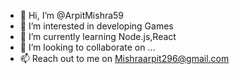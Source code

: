 - 👋 Hi, I’m @ArpitMishra59
- 👀 I’m interested in developing Games
- 🌱 I’m currently learning Node.js,React
- 💞️ I’m looking to collaborate on ...
- 📫 Reach out to me on Mishraarpit296@gmail.com 

<!---
ArpitMishra59/ArpitMishra59 is a ✨ special ✨ repository because its `README.md` (this file) appears on your GitHub profile.
You can click the Preview link to take a look at your changes.
--->
